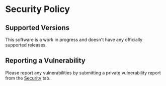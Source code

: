 # Security Policy

## Supported Versions

This software is a work in progress and doesn't have any officially supported releases.

## Reporting a Vulnerability

Please report any vulnerabilities by submitting a private vulnerability report from the [Security](https://github.com/nhsengland/evalsense/security) tab.
